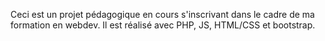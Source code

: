 Ceci est un projet pédagogique en cours s'inscrivant dans le cadre de ma formation en webdev.
Il est réalisé avec PHP, JS, HTML/CSS et bootstrap.

